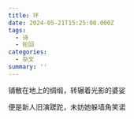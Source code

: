 ```yaml
---
title: 环
date: 2024-05-21T15:25:08.000Z
tags:
  - 诗
  - 轮回
categories:
  - 杂文
summary: ''
---
```

铺散在地上的绸缎，转辗着光影的婆娑

便是新人旧演蹉跎，未妨她躲墙角笑诺
